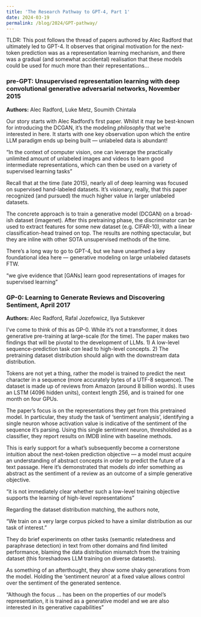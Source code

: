 ```yaml
---
title: 'The Research Pathway to GPT-4, Part 1'
date: 2024-03-19
permalink: /blog/2024/GPT-pathway/
---
```


TLDR: This post follows the thread of papers authored by Alec Radford that ultimately led to GPT-4. It observes that original motivation for the next-token prediction was as a representation learning mechanism, and there was a gradual (and somewhat accidental) realisation that these models could be used for much more than their representations…


### pre-GPT: Unsupervised representation learning with deep convolutional generative adversarial networks, November 2015

**Authors:** Alec Radford, Luke Metz, Soumith Chintala

Our story starts with Alec Radford’s first paper. Whilst it may be best-known for introducing the DCGAN, it’s the modeling *philosophy* that we’re interested in here. It starts with one key observation upon which the entire LLM paradigm ends up being built — unlabeled data is abundant!

“In the context of computer vision, one can leverage the practically unlimited amount of unlabeled images and videos to learn good intermediate representations, which can then be used on a variety of supervised learning tasks”

Recall that at the time (late 2015), nearly all of deep learning was focused on supervised hand-labeled datasets. It’s visionary, really, that this paper recognized (and pursued) the much higher value in larger unlabeled datasets.

The concrete approach is to train a generative model (DCGAN) on a broad-ish dataset (imagenet). After this pretraining phase, the discriminator can be used to extract features for some new dataset (e.g. CIFAR-10), with a linear classification-head trained on top. The results are nothing spectacular, but they are inline with other SOTA unsupervised methods of the time.

There’s a long way to go to GPT-4, but we have unearthed a key foundational idea here — generative modeling on large unlabeled datasets FTW.

“we give evidence that [GANs] learn good representations of images for supervised learning”

### GP-0: Learning to Generate Reviews and Discovering Sentiment, April 2017

**Authors:** Alec Radford, Rafal Jozefowicz, Ilya Sutskever

I’ve come to think of this as GP-0. While it’s not a transformer, it does generative pre-training at large-scale (for the time). The paper makes two findings that will be pivotal to the development of LLMs. 1) A low-level sequence-prediction task *can* lead to high-level concepts. 2) The pretraining dataset distribution should align with the downstream data distribution.

Tokens are not yet a thing, rather the model is trained to predict the next character in a sequence (more accurately bytes of a UTF-8 sequence). The dataset is made up of reviews from Amazon (around 8 billion words). It uses an LSTM (4096 hidden units), context length 256, and is trained for one month on four GPUs.

The paper’s focus is on the representations they get from this pretrained model. In particular, they study the task of ‘sentiment analysis’, identifying a single neuron whose activation value is indicative of the sentiment of the sequence it’s parsing. Using this single sentiment neuron, thresholded as a classifier, they report results on IMDB inline with baseline methods.

This is early support for a what’s subsequently become a cornerstone intuition about the next-token prediction objective — a model must acquire an understanding of abstract concepts in order to predict the future of a text passage. Here it’s demonstrated that models *do* infer something as abstract as the sentiment of a review as an outcome of a simple generative objective.

“it is not immediately clear whether such a low-level training objective supports the learning of high-level representations”

Regarding the dataset distribution matching, the authors note,

“We train on a very large corpus picked to have a similar distribution as our task of interest.”

They do brief experiments on other tasks (semantic relatedness and paraphrase detection) in text from other domains and find limited performance, blaming the data distribution mismatch from the training dataset (this foreshadows LLM training on diverse datasets).

As something of an afterthought, they show some shaky generations from the model. Holding the ‘sentiment neuron’ at a fixed value allows control over the sentiment of the generated sentence.

“Although the focus … has been on the properties of our model’s representation, it is trained as a generative model and we are also interested in its generative capabilities”
